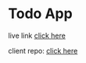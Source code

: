 # Todo App

live link [click here](https://todo-app-573bc.web.app/)

client repo: [click here](https://github.com/faisalantu/todo-app-client)